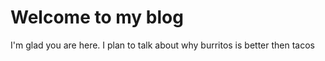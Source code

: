 # Welcome to my blog

I'm glad you are here. I plan to talk about why burritos is better then tacos
